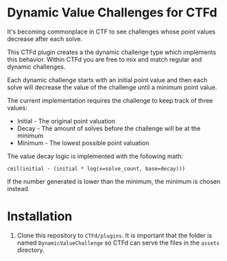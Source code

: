 # Dynamic Value Challenges for CTFd

It's becoming commonplace in CTF to see challenges whose point values decrease
after each solve.

This CTFd plugin creates a the dynamic challenge type which implements this
behavior. Within CTFd you are free to mix and match regular and dynamic
challenges.

Each dynamic challenge starts with an initial point value and then each solve
will decrease the value of the challenge until a minimum point value.

The current implementation requires the challenge to keep track of three values:

 * Initial - The original point valuation
 * Decay - The amount of solves before the challenge will be at the minimum
 * Minimum - The lowest possible point valuation

The value decay logic is implemented with the following math:

```
ceil(initial - (initial * log(x=solve_count, base=decay)))
```

If the number generated is lower than the minimum, the minimum is chosen
instead.

# Installation

1. Clone this repository to `CTFd/plugins`. It is important that the folder is
named `DynamicValueChallenge` so CTFd can serve the files in the `assets`
directory.